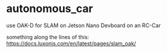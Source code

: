 # autonomous_car

use OAK-D for SLAM on Jetson Nano Devboard on an RC-Car

something along the lines of this:
https://docs.luxonis.com/en/latest/pages/slam_oak/

